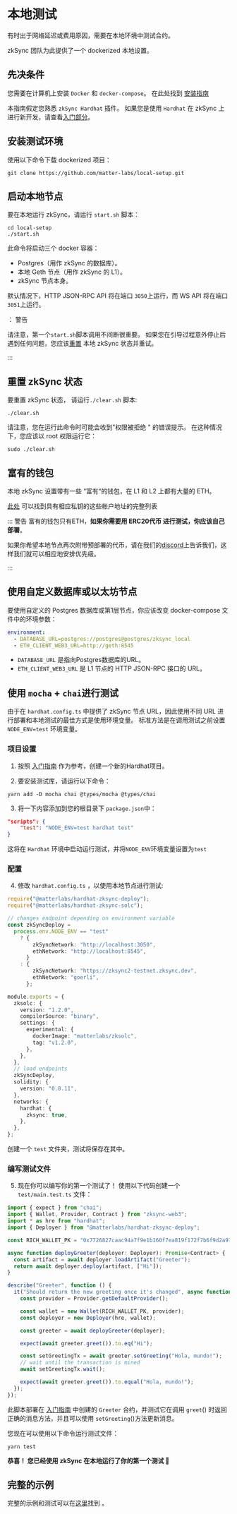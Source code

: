 # 本地测试

有时出于网络延迟或费用原因，需要在本地环境中测试合约。

zkSync 团队为此提供了一个 dockerized 本地设置。

## 先决条件

您需要在计算机上安装 `Docker` 和 `docker-compose`。 在此处找到 [安装指南](https://docs.docker.com/get-docker/)

本指南假定您熟悉 `zkSync Hardhat` 插件。 如果您是使用 `Hardhat` 在 zkSync 上进行新开发，请查看[入门部分](./getting-started.md)。

## 安装测试环境

使用以下命令下载 dockerized 项目：

```
git clone https://github.com/matter-labs/local-setup.git
```

## 启动本地节点

要在本地运行 zkSync，请运行 `start.sh` 脚本：

```
cd local-setup
./start.sh
```

此命令将启动三个 docker 容器：

- Postgres（用作 zkSync 的数据库）。
- 本地 Geth 节点（用作 zkSync 的 L1）。
- zkSync 节点本身。

默认情况下，HTTP JSON-RPC API 将在端口 `3050`上运行，而 WS API 将在端口`3051`上运行。

： 警告

请注意，第一个`start.sh`脚本调用不间断很重要。 如果您在引导过程意外停止后遇到任何问题，您应该[重置](#resetting-the-zksync-state) 本地 zkSync 状态并重试。

:::

## 重置 zkSync 状态

要重置 zkSync 状态， 请运行`./clear.sh` 脚本:

```
./clear.sh
```

请注意，您在运行此命令时可能会收到"权限被拒绝 " 的错误提示。 在这种情况下，您应该以 root 权限运行它：

```
sudo ./clear.sh
```

## 富有的钱包

本地 zkSync 设置带有一些 “富有“的钱包，在 L1 和 L2 上都有大量的 ETH。

 [此处](https://github.com/matter-labs/local-setup/blob/main/rich-wallets.json) 可以找到具有相应私钥的这些帐户地址的完整列表

::: 警告  富有的钱包只有ETH，**如果你需要用 ERC20代币 进行测试，你应该自己部署**。

如果你希望本地节点再次附带预部署的代币，请在我们的[discord](https://discord.gg/px2aR7w)上告诉我们，这样我们就可以相应地安排优先级。

:::

## 使用自定义数据库或以太坊节点

要使用自定义的 Postgres 数据库或第1层节点，你应该改变 docker-compose 文件中的环境参数：

```yml
environment:
  - DATABASE_URL=postgres://postgres@postgres/zksync_local
  - ETH_CLIENT_WEB3_URL=http://geth:8545
```

- `DATABASE_URL` 是指向Postgres数据库的URL。
- `ETH_CLIENT_WEB3_URL` 是 L1 节点的 HTTP JSON-RPC 接口的 URL。

## 使用 `mocha` + `chai`进行测试

由于在 `hardhat.config.ts` 中提供了 zkSync 节点 URL，因此使用不同 URL 进行部署和本地测试的最佳方式是使用环境变量。 标准方法是在调用测试之前设置 `NODE_ENV=test` 环境变量。

### 项目设置

1. 按照 [入门指南](./getting-started.md) 作为参考，创建一个新的Hardhat项目。

2. 要安装测试库，请运行以下命令：

```
yarn add -D mocha chai @types/mocha @types/chai
```

3. 将一下内容添加到您的根目录下 `package.json`中：

```json
"scripts": {
    "test": "NODE_ENV=test hardhat test"
}
```

这将在 `Hardhat` 环境中启动运行测试，并将`NODE_ENV`环境变量设置为`test`

### 配置

4. 修改 `hardhat.config.ts` ，以使用本地节点进行测试:

```typescript
require("@matterlabs/hardhat-zksync-deploy");
require("@matterlabs/hardhat-zksync-solc");

// changes endpoint depending on environment variable
const zkSyncDeploy =
  process.env.NODE_ENV == "test"
    ? {
        zkSyncNetwork: "http://localhost:3050",
        ethNetwork: "http://localhost:8545",
      }
    : {
        zkSyncNetwork: "https://zksync2-testnet.zksync.dev",
        ethNetwork: "goerli",
      };

module.exports = {
  zksolc: {
    version: "1.2.0",
    compilerSource: "binary",
    settings: {
      experimental: {
        dockerImage: "matterlabs/zksolc",
        tag: "v1.2.0",
      },
    },
  },
  // load endpoints
  zkSyncDeploy,
  solidity: {
    version: "0.8.11",
  },
  networks: {
    hardhat: {
      zksync: true,
    },
  },
};
```

创建一个 `test` 文件夹，测试将保存在其中。

### 编写测试文件

5. 现在你可以编写你的第一个测试了！ 使用以下代码创建一个 `test/main.test.ts` 文件：

```ts
import { expect } from "chai";
import { Wallet, Provider, Contract } from "zksync-web3";
import * as hre from "hardhat";
import { Deployer } from "@matterlabs/hardhat-zksync-deploy";

const RICH_WALLET_PK = "0x7726827caac94a7f9e1b160f7ea819f172f7b6f9d2a97f992c38edeab82d4110";

async function deployGreeter(deployer: Deployer): Promise<Contract> {
  const artifact = await deployer.loadArtifact("Greeter");
  return await deployer.deploy(artifact, ["Hi"]);
}

describe("Greeter", function () {
  it("Should return the new greeting once it's changed", async function () {
    const provider = Provider.getDefaultProvider();

    const wallet = new Wallet(RICH_WALLET_PK, provider);
    const deployer = new Deployer(hre, wallet);

    const greeter = await deployGreeter(deployer);

    expect(await greeter.greet()).to.eq("Hi");

    const setGreetingTx = await greeter.setGreeting("Hola, mundo!");
    // wait until the transaction is mined
    await setGreetingTx.wait();

    expect(await greeter.greet()).to.equal("Hola, mundo!");
  });
});
```

此脚本部署在 [入门指南](./getting-started.md#write-and-deploy-a-contract) 中创建的 `Greeter` 合约，并测试它在调用 `greet`() 时返回正确的消息方法，并且可以使用 `setGreeting`()方法更新消息。

您现在可以使用以下命令运行测试文件：

```
yarn test
```

**恭喜！ 您已经使用 zkSync 在本地运行了你的第一个测试 🎉**

## 完整的示例

完整的示例和测试可以在[这里](https://github.com/matter-labs/tutorial-examples/tree/main/local-setup-testing)找到 。

